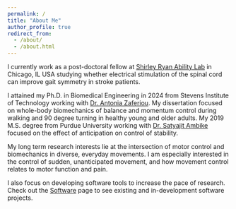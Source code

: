```yaml
---
permalink: /
title: "About Me"
author_profile: true
redirect_from: 
  - /about/
  - /about.html
---
```


I currently work as a post-doctoral fellow at [Shirley Ryan Ability Lab](https://www.sralab.org/research/labs/max-nader-rto) in Chicago, IL USA studying whether electrical stimulation of the spinal cord can improve gait symmetry in stroke patients.

I attained my Ph.D. in Biomedical Engineering in 2024 from Stevens Institute of Technology working with [Dr. Antonia Zaferiou](https://www.stevens.edu/profile/azaferio). My dissertation focused on whole-body biomechanics of balance and momentum control during walking and 90 degree turning in healthy young and older adults. My 2019 M.S. degree from Purdue University working with [Dr. Satyajit Ambike](https://www.purdue.edu/hhs/hk/Biomechanics-MotorBehavior/about/dr-satyajit-ambike/) focused on the effect of anticipation on control of stability.

My long term research interests lie at the intersection of motor control and biomechanics in diverse, everyday movements. I am especially interested in the control of sudden, unanticipated movement, and how movement control relates to motor function and pain.

I also focus on developing software tools to increase the pace of research. Check out the [Software](http://mitchelltillman.com/software/) page to see existing and in-development software projects.